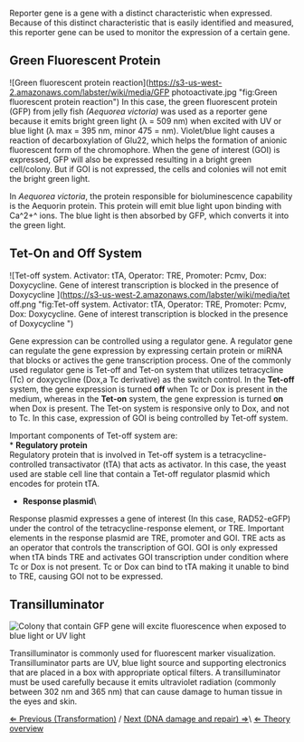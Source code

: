 Reporter gene is a gene with a distinct characteristic when expressed.
Because of this distinct characteristic that is easily identified and
measured, this reporter gene can be used to monitor the expression of a
certain gene.

Green Fluorescent Protein
-------------------------

![Green fluorescent protein reaction](https://s3-us-west-2.amazonaws.com/labster/wiki/media/GFP photoactivate.jpg "fig:Green fluorescent protein reaction")
In this case, the green fluorescent protein (GFP) from jelly fish
*(Aequorea victoria)* was used as a reporter gene because it emits
bright green light (λ = 509 nm) when excited with UV or blue light (λ
max = 395 nm, minor 475 = nm). Violet/blue light causes a reaction of
decarboxylation of Glu22, which helps the formation of anionic
fluorescent form of the chromophore. When the gene of interest (GOI) is
expressed, GFP will also be expressed resulting in a bright green
cell/colony. But if GOI is not expressed, the cells and colonies will
not emit the bright green light.

In *Aequorea victoria*, the protein responsible for bioluminescence
capability is the Aequorin protein. This protein will emit blue light
upon binding with Ca^2+^ ions. The blue light is then absorbed by GFP,
which converts it into the green light.

Tet-On and Off System
---------------------

![Tet-off system. Activator: tTA, Operator: TRE, Promoter: Pcmv, Dox: Doxycycline. Gene of interest transcription is blocked in the presence of Doxycycline ](https://s3-us-west-2.amazonaws.com/labster/wiki/media/tet off.png "fig:Tet-off system. Activator: tTA, Operator: TRE, Promoter: Pcmv, Dox: Doxycycline. Gene of interest transcription is blocked in the presence of Doxycycline ")

Gene expression can be controlled using a regulator gene. A regulator
gene can regulate the gene expression by expressing certain protein or
miRNA that blocks or actives the gene transcription process. One of the
commonly used regulator gene is Tet-off and Tet-on system that utilizes
tetracycline (Tc) or doxycycline (Dox,a Tc derivative) as the switch
control. In the **Tet-off** system, the gene expression is turned
**off** when Tc or Dox is present in the medium, whereas in the
**Tet-on** system, the gene expression is turned **on** when Dox is
present. The Tet-on system is responsive only to Dox, and not to Tc. In
this case, expression of GOI is being controlled by Tet-off system.

Important components of Tet-off system are:\
\* **Regulatory protein**\
Regulatory protein that is involved in Tet-off system is a
tetracycline-controlled transactivator (tTA) that acts as activator. In
this case, the yeast used are stable cell line that contain a Tet-off
regulator plasmid which encodes for protein tTA.

-   **Response plasmid**\

Response plasmid expresses a gene of interest (In this case, RAD52-eGFP)
under the control of the tetracycline-response element, or TRE.
Important elements in the response plasmid are TRE, promoter and GOI.
TRE acts as an operator that controls the transcription of GOI. GOI is
only expressed when tTA binds TRE and activates GOI transcription under
condition where Tc or Dox is not present. Tc or Dox can bind to tTA
making it unable to bind to TRE, causing GOI not to be expressed.

Transilluminator
----------------

![ Colony that contain GFP gene will excite fluorescence when exposed to blue light or UV light](https://s3-us-west-2.amazonaws.com/labster/wiki/media/GFP.png " Colony that contain GFP gene will excite fluorescence when exposed to blue light or UV light")

Transilluminator is commonly used for fluorescent marker visualization.
Transilluminator parts are UV, blue light source and supporting
electronics that are placed in a box with appropriate optical filters. A
transilluminator must be used carefully because it emits ultraviolet
radiation (commonly between 302 nm and 365 nm) that can cause damage to
human tissue in the eyes and skin.

[⇐ Previous (Transformation)](/wiki/Transformation "wikilink") / [Next (DNA damage and repair) ⇒](/wiki/DNA_damage_and_repair "wikilink")\ [⇐ Theory overview](/wiki/Molecular_Cloning "wikilink")

